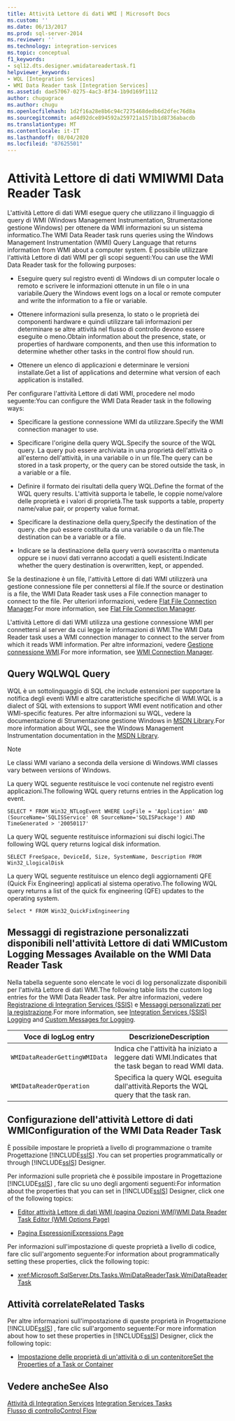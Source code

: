 ```yaml
---
title: Attività Lettore di dati WMI | Microsoft Docs
ms.custom: ''
ms.date: 06/13/2017
ms.prod: sql-server-2014
ms.reviewer: ''
ms.technology: integration-services
ms.topic: conceptual
f1_keywords:
- sql12.dts.designer.wmidatareadertask.f1
helpviewer_keywords:
- WQL [Integration Services]
- WMI Data Reader task [Integration Services]
ms.assetid: dae57067-0275-4ac3-8f34-1b9d169f1112
author: chugugrace
ms.author: chugu
ms.openlocfilehash: 1d2f16a28e8b6c94c7275468dedb6d2dfec76d8a
ms.sourcegitcommit: ad4d92dce894592a259721a1571b1d8736abacdb
ms.translationtype: MT
ms.contentlocale: it-IT
ms.lasthandoff: 08/04/2020
ms.locfileid: "87625501"
---
```

# <a name="wmi-data-reader-task"></a><span data-ttu-id="e2f81-102">Attività Lettore di dati WMI</span><span class="sxs-lookup"><span data-stu-id="e2f81-102">WMI Data Reader Task</span></span>
  <span data-ttu-id="e2f81-103">L'attività Lettore di dati WMI esegue query che utilizzano il linguaggio di query di WMI (Windows Management Instrumentation, Strumentazione gestione Windows) per ottenere da WMI informazioni su un sistema informatico.</span><span class="sxs-lookup"><span data-stu-id="e2f81-103">The WMI Data Reader task runs queries using the Windows Management Instrumentation (WMI) Query Language that returns information from WMI about a computer system.</span></span> <span data-ttu-id="e2f81-104">È possibile utilizzare l'attività Lettore di dati WMI per gli scopi seguenti:</span><span class="sxs-lookup"><span data-stu-id="e2f81-104">You can use the WMI Data Reader task for the following purposes:</span></span>  
  
-   <span data-ttu-id="e2f81-105">Eseguire query sul registro eventi di Windows di un computer locale o remoto e scrivere le informazioni ottenute in un file o in una variabile.</span><span class="sxs-lookup"><span data-stu-id="e2f81-105">Query the Windows event logs on a local or remote computer and write the information to a file or variable.</span></span>  
  
-   <span data-ttu-id="e2f81-106">Ottenere informazioni sulla presenza, lo stato o le proprietà dei componenti hardware e quindi utilizzare tali informazioni per determinare se altre attività nel flusso di controllo devono essere eseguite o meno.</span><span class="sxs-lookup"><span data-stu-id="e2f81-106">Obtain information about the presence, state, or properties of hardware components, and then use this information to determine whether other tasks in the control flow should run.</span></span>  
  
-   <span data-ttu-id="e2f81-107">Ottenere un elenco di applicazioni e determinare le versioni installate.</span><span class="sxs-lookup"><span data-stu-id="e2f81-107">Get a list of applications and determine what version of each application is installed.</span></span>  
  
 <span data-ttu-id="e2f81-108">Per configurare l'attività Lettore di dati WMI, procedere nel modo seguente:</span><span class="sxs-lookup"><span data-stu-id="e2f81-108">You can configure the WMI Data Reader task in the following ways:</span></span>  
  
-   <span data-ttu-id="e2f81-109">Specificare la gestione connessione WMI da utilizzare.</span><span class="sxs-lookup"><span data-stu-id="e2f81-109">Specify the WMI connection manager to use.</span></span>  
  
-   <span data-ttu-id="e2f81-110">Specificare l'origine della query WQL.</span><span class="sxs-lookup"><span data-stu-id="e2f81-110">Specify the source of the WQL query.</span></span> <span data-ttu-id="e2f81-111">La query può essere archiviata in una proprietà dell'attività o all'esterno dell'attività, in una variabile o in un file.</span><span class="sxs-lookup"><span data-stu-id="e2f81-111">The query can be stored in a task property, or the query can be stored outside the task, in a variable or a file.</span></span>  
  
-   <span data-ttu-id="e2f81-112">Definire il formato dei risultati della query WQL.</span><span class="sxs-lookup"><span data-stu-id="e2f81-112">Define the format of the WQL query results.</span></span> <span data-ttu-id="e2f81-113">L'attività supporta le tabelle, le coppie nome/valore delle proprietà e i valori di proprietà.</span><span class="sxs-lookup"><span data-stu-id="e2f81-113">The task supports a table, property name/value pair, or property value format.</span></span>  
  
-   <span data-ttu-id="e2f81-114">Specificare la destinazione della query,</span><span class="sxs-lookup"><span data-stu-id="e2f81-114">Specify the destination of the query.</span></span> <span data-ttu-id="e2f81-115">che può essere costituita da una variabile o da un file.</span><span class="sxs-lookup"><span data-stu-id="e2f81-115">The destination can be a variable or a file.</span></span>  
  
-   <span data-ttu-id="e2f81-116">Indicare se la destinazione della query verrà sovrascritta o mantenuta oppure se i nuovi dati verranno accodati a quelli esistenti.</span><span class="sxs-lookup"><span data-stu-id="e2f81-116">Indicate whether the query destination is overwritten, kept, or appended.</span></span>  
  
 <span data-ttu-id="e2f81-117">Se la destinazione è un file, l'attività Lettore di dati WMI utilizzerà una gestione connessione file per connettersi al file.</span><span class="sxs-lookup"><span data-stu-id="e2f81-117">If the source or destination is a file, the WMI Data Reader task uses a File connection manager to connect to the file.</span></span> <span data-ttu-id="e2f81-118">Per ulteriori informazioni, vedere [Flat File Connection Manager](../connection-manager/file-connection-manager.md).</span><span class="sxs-lookup"><span data-stu-id="e2f81-118">For more information, see [Flat File Connection Manager](../connection-manager/file-connection-manager.md).</span></span>  
  
 <span data-ttu-id="e2f81-119">L'attività Lettore di dati WMI utilizza una gestione connessione WMI per connettersi al server da cui legge le informazioni di WMI.</span><span class="sxs-lookup"><span data-stu-id="e2f81-119">The WMI Data Reader task uses a WMI connection manager to connect to the server from which it reads WMI information.</span></span> <span data-ttu-id="e2f81-120">Per altre informazioni, vedere [Gestione connessione WMI](../connection-manager/wmi-connection-manager.md).</span><span class="sxs-lookup"><span data-stu-id="e2f81-120">For more information, see [WMI Connection Manager](../connection-manager/wmi-connection-manager.md).</span></span>  
  
## <a name="wql-query"></a><span data-ttu-id="e2f81-121">Query WQL</span><span class="sxs-lookup"><span data-stu-id="e2f81-121">WQL Query</span></span>  
 <span data-ttu-id="e2f81-122">WQL è un sottolinguaggio di SQL che include estensioni per supportare la notifica degli eventi WMI e altre caratteristiche specifiche di WMI.</span><span class="sxs-lookup"><span data-stu-id="e2f81-122">WQL is a dialect of SQL with extensions to support WMI event notification and other WMI-specific features.</span></span> <span data-ttu-id="e2f81-123">Per altre informazioni su WQL, vedere la documentazione di Strumentazione gestione Windows in [MSDN Library](https://go.microsoft.com/fwlink/?linkid=7022).</span><span class="sxs-lookup"><span data-stu-id="e2f81-123">For more information about WQL, see the Windows Management Instrumentation documentation in the [MSDN Library](https://go.microsoft.com/fwlink/?linkid=7022).</span></span>  
  
> [!NOTE]  
>  <span data-ttu-id="e2f81-124">Le classi WMI variano a seconda della versione di Windows.</span><span class="sxs-lookup"><span data-stu-id="e2f81-124">WMI classes vary between versions of Windows.</span></span>  
  
 <span data-ttu-id="e2f81-125">La query WQL seguente restituisce le voci contenute nel registro eventi applicazioni.</span><span class="sxs-lookup"><span data-stu-id="e2f81-125">The following WQL query returns entries in the Application log event.</span></span>  
  
```  
SELECT * FROM Win32_NTLogEvent WHERE LogFile = 'Application' AND (SourceName='SQLISService' OR SourceName='SQLISPackage') AND TimeGenerated > '20050117'  
```  
  
 <span data-ttu-id="e2f81-126">La query WQL seguente restituisce informazioni sui dischi logici.</span><span class="sxs-lookup"><span data-stu-id="e2f81-126">The following WQL query returns logical disk information.</span></span>  
  
```  
SELECT FreeSpace, DeviceId, Size, SystemName, Description FROM Win32_LlogicalDisk  
```  
  
 <span data-ttu-id="e2f81-127">La query WQL seguente restituisce un elenco degli aggiornamenti QFE (Quick Fix Engineering) applicati al sistema operativo.</span><span class="sxs-lookup"><span data-stu-id="e2f81-127">The following WQL query returns a list of the quick fix engineering (QFE) updates to the operating system.</span></span>  
  
```  
Select * FROM Win32_QuickFixEngineering  
```  
  
## <a name="custom-logging-messages-available-on-the-wmi-data-reader-task"></a><span data-ttu-id="e2f81-128">Messaggi di registrazione personalizzati disponibili nell'attività Lettore di dati WMI</span><span class="sxs-lookup"><span data-stu-id="e2f81-128">Custom Logging Messages Available on the WMI Data Reader Task</span></span>  
 <span data-ttu-id="e2f81-129">Nella tabella seguente sono elencate le voci di log personalizzate disponibili per l'attività Lettore di dati WMI.</span><span class="sxs-lookup"><span data-stu-id="e2f81-129">The following table lists the custom log entries for the WMI Data Reader task.</span></span> <span data-ttu-id="e2f81-130">Per altre informazioni, vedere [Registrazione di Integration Services &#40;SSIS&#41;](../performance/integration-services-ssis-logging.md) e [Messaggi personalizzati per la registrazione](../custom-messages-for-logging.md).</span><span class="sxs-lookup"><span data-stu-id="e2f81-130">For more information, see [Integration Services &#40;SSIS&#41; Logging](../performance/integration-services-ssis-logging.md) and [Custom Messages for Logging](../custom-messages-for-logging.md).</span></span>  
  
|<span data-ttu-id="e2f81-131">Voce di log</span><span class="sxs-lookup"><span data-stu-id="e2f81-131">Log entry</span></span>|<span data-ttu-id="e2f81-132">Descrizione</span><span class="sxs-lookup"><span data-stu-id="e2f81-132">Description</span></span>|  
|---------------|-----------------|  
|`WMIDataReaderGettingWMIData`|<span data-ttu-id="e2f81-133">Indica che l'attività ha iniziato a leggere dati WMI.</span><span class="sxs-lookup"><span data-stu-id="e2f81-133">Indicates that the task began to read WMI data.</span></span>|  
|`WMIDataReaderOperation`|<span data-ttu-id="e2f81-134">Specifica la query WQL eseguita dall'attività.</span><span class="sxs-lookup"><span data-stu-id="e2f81-134">Reports the WQL query that the task ran.</span></span>|  
  
## <a name="configuration-of-the-wmi-data-reader-task"></a><span data-ttu-id="e2f81-135">Configurazione dell'attività Lettore di dati WMI</span><span class="sxs-lookup"><span data-stu-id="e2f81-135">Configuration of the WMI Data Reader Task</span></span>  
 <span data-ttu-id="e2f81-136">È possibile impostare le proprietà a livello di programmazione o tramite Progettazione [!INCLUDE[ssIS](../../includes/ssis-md.md)] .</span><span class="sxs-lookup"><span data-stu-id="e2f81-136">You can set properties programmatically or through [!INCLUDE[ssIS](../../includes/ssis-md.md)] Designer.</span></span>  
  
 <span data-ttu-id="e2f81-137">Per informazioni sulle proprietà che è possibile impostare in Progettazione [!INCLUDE[ssIS](../../includes/ssis-md.md)] , fare clic su uno degli argomenti seguenti:</span><span class="sxs-lookup"><span data-stu-id="e2f81-137">For information about the properties that you can set in [!INCLUDE[ssIS](../../includes/ssis-md.md)] Designer, click one of the following topics:</span></span>  
  
-   [<span data-ttu-id="e2f81-138">Editor attività Lettore di dati WMI &#40;pagina Opzioni WMI&#41;</span><span class="sxs-lookup"><span data-stu-id="e2f81-138">WMI Data Reader Task Editor &#40;WMI Options Page&#41;</span></span>](../wmi-data-reader-task-editor-wmi-options-page.md)  
  
-   [<span data-ttu-id="e2f81-139">Pagina Espressioni</span><span class="sxs-lookup"><span data-stu-id="e2f81-139">Expressions Page</span></span>](../expressions/expressions-page.md)  
  
 <span data-ttu-id="e2f81-140">Per informazioni sull'impostazione di queste proprietà a livello di codice, fare clic sull'argomento seguente:</span><span class="sxs-lookup"><span data-stu-id="e2f81-140">For information about programmatically setting these properties, click the following topic:</span></span>  
  
-   <xref:Microsoft.SqlServer.Dts.Tasks.WmiDataReaderTask.WmiDataReaderTask>  
  
## <a name="related-tasks"></a><span data-ttu-id="e2f81-141">Attività correlate</span><span class="sxs-lookup"><span data-stu-id="e2f81-141">Related Tasks</span></span>  
 <span data-ttu-id="e2f81-142">Per altre informazioni sull'impostazione di queste proprietà in Progettazione [!INCLUDE[ssIS](../../includes/ssis-md.md)] , fare clic sull'argomento seguente:</span><span class="sxs-lookup"><span data-stu-id="e2f81-142">For more information about how to set these properties in [!INCLUDE[ssIS](../../includes/ssis-md.md)] Designer, click the following topic:</span></span>  
  
-   [<span data-ttu-id="e2f81-143">Impostazione delle proprietà di un'attività o di un contenitore</span><span class="sxs-lookup"><span data-stu-id="e2f81-143">Set the Properties of a Task or Container</span></span>](../set-the-properties-of-a-task-or-container.md)  
  
## <a name="see-also"></a><span data-ttu-id="e2f81-144">Vedere anche</span><span class="sxs-lookup"><span data-stu-id="e2f81-144">See Also</span></span>  
 <span data-ttu-id="e2f81-145">[Attività di Integration Services](integration-services-tasks.md) </span><span class="sxs-lookup"><span data-stu-id="e2f81-145">[Integration Services Tasks](integration-services-tasks.md) </span></span>  
 [<span data-ttu-id="e2f81-146">Flusso di controllo</span><span class="sxs-lookup"><span data-stu-id="e2f81-146">Control Flow</span></span>](control-flow.md)  
  
  
